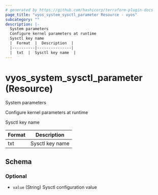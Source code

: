```yaml
---
# generated by https://github.com/hashicorp/terraform-plugin-docs
page_title: "vyos_system_sysctl_parameter Resource - vyos"
subcategory: ""
description: |-
  System parameters
  Configure kernel parameters at runtime
  Sysctl key name
  |  Format  |  Description  |
  |----------|---------------|
  |  txt  |  Sysctl key name  |
---
```


# vyos_system_sysctl_parameter (Resource)

System parameters

Configure kernel parameters at runtime

Sysctl key name

|  Format  |  Description  |
|----------|---------------|
|  txt  |  Sysctl key name  |



<!-- schema generated by tfplugindocs -->
## Schema

### Optional

- `value` (String) Sysctl configuration value
